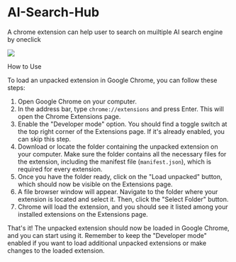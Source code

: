 # AI-Search-Hub

A chrome extension can help user to search on muiltiple AI search engine by oneclick

![](https://img2.imgtp.com/2024/03/19/0yLEzteV.jpg)

How to Use

To load an unpacked extension in Google Chrome, you can follow these steps:

1. Open Google Chrome on your computer.
2. In the address bar, type `chrome://extensions` and press Enter. This will open the Chrome Extensions page.
3. Enable the "Developer mode" option. You should find a toggle switch at the top right corner of the Extensions page. If it's already enabled, you can skip this step.
4. Download or locate the folder containing the unpacked extension on your computer. Make sure the folder contains all the necessary files for the extension, including the manifest file (`manifest.json`), which is required for every extension.
5. Once you have the folder ready, click on the "Load unpacked" button, which should now be visible on the Extensions page.
6. A file browser window will appear. Navigate to the folder where your extension is located and select it. Then, click the "Select Folder" button.
7. Chrome will load the extension, and you should see it listed among your installed extensions on the Extensions page.

That's it! The unpacked extension should now be loaded in Google Chrome, and you can start using it. Remember to keep the "Developer mode" enabled if you want to load additional unpacked extensions or make changes to the loaded extension.